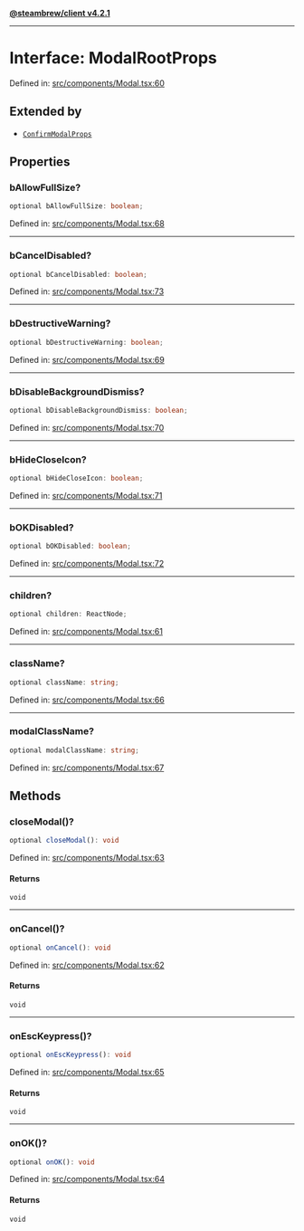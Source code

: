 [**@steambrew/client v4.2.1**](../README.md)

***

# Interface: ModalRootProps

Defined in: [src/components/Modal.tsx:60](https://github.com/shdwmtr/plugutil/blob/b52230e3bd417b9353d983856323dee8a90c4f70/client/src/components/Modal.tsx#L60)

## Extended by

- [`ConfirmModalProps`](ConfirmModalProps.md)

## Properties

### bAllowFullSize?

```ts
optional bAllowFullSize: boolean;
```

Defined in: [src/components/Modal.tsx:68](https://github.com/shdwmtr/plugutil/blob/b52230e3bd417b9353d983856323dee8a90c4f70/client/src/components/Modal.tsx#L68)

***

### bCancelDisabled?

```ts
optional bCancelDisabled: boolean;
```

Defined in: [src/components/Modal.tsx:73](https://github.com/shdwmtr/plugutil/blob/b52230e3bd417b9353d983856323dee8a90c4f70/client/src/components/Modal.tsx#L73)

***

### bDestructiveWarning?

```ts
optional bDestructiveWarning: boolean;
```

Defined in: [src/components/Modal.tsx:69](https://github.com/shdwmtr/plugutil/blob/b52230e3bd417b9353d983856323dee8a90c4f70/client/src/components/Modal.tsx#L69)

***

### bDisableBackgroundDismiss?

```ts
optional bDisableBackgroundDismiss: boolean;
```

Defined in: [src/components/Modal.tsx:70](https://github.com/shdwmtr/plugutil/blob/b52230e3bd417b9353d983856323dee8a90c4f70/client/src/components/Modal.tsx#L70)

***

### bHideCloseIcon?

```ts
optional bHideCloseIcon: boolean;
```

Defined in: [src/components/Modal.tsx:71](https://github.com/shdwmtr/plugutil/blob/b52230e3bd417b9353d983856323dee8a90c4f70/client/src/components/Modal.tsx#L71)

***

### bOKDisabled?

```ts
optional bOKDisabled: boolean;
```

Defined in: [src/components/Modal.tsx:72](https://github.com/shdwmtr/plugutil/blob/b52230e3bd417b9353d983856323dee8a90c4f70/client/src/components/Modal.tsx#L72)

***

### children?

```ts
optional children: ReactNode;
```

Defined in: [src/components/Modal.tsx:61](https://github.com/shdwmtr/plugutil/blob/b52230e3bd417b9353d983856323dee8a90c4f70/client/src/components/Modal.tsx#L61)

***

### className?

```ts
optional className: string;
```

Defined in: [src/components/Modal.tsx:66](https://github.com/shdwmtr/plugutil/blob/b52230e3bd417b9353d983856323dee8a90c4f70/client/src/components/Modal.tsx#L66)

***

### modalClassName?

```ts
optional modalClassName: string;
```

Defined in: [src/components/Modal.tsx:67](https://github.com/shdwmtr/plugutil/blob/b52230e3bd417b9353d983856323dee8a90c4f70/client/src/components/Modal.tsx#L67)

## Methods

### closeModal()?

```ts
optional closeModal(): void
```

Defined in: [src/components/Modal.tsx:63](https://github.com/shdwmtr/plugutil/blob/b52230e3bd417b9353d983856323dee8a90c4f70/client/src/components/Modal.tsx#L63)

#### Returns

`void`

***

### onCancel()?

```ts
optional onCancel(): void
```

Defined in: [src/components/Modal.tsx:62](https://github.com/shdwmtr/plugutil/blob/b52230e3bd417b9353d983856323dee8a90c4f70/client/src/components/Modal.tsx#L62)

#### Returns

`void`

***

### onEscKeypress()?

```ts
optional onEscKeypress(): void
```

Defined in: [src/components/Modal.tsx:65](https://github.com/shdwmtr/plugutil/blob/b52230e3bd417b9353d983856323dee8a90c4f70/client/src/components/Modal.tsx#L65)

#### Returns

`void`

***

### onOK()?

```ts
optional onOK(): void
```

Defined in: [src/components/Modal.tsx:64](https://github.com/shdwmtr/plugutil/blob/b52230e3bd417b9353d983856323dee8a90c4f70/client/src/components/Modal.tsx#L64)

#### Returns

`void`
